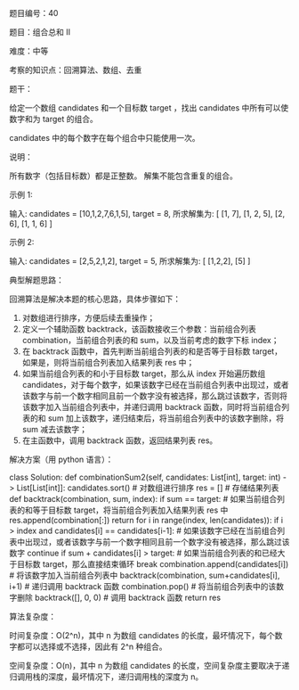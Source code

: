 题目编号：40

题目：组合总和 II

难度：中等

考察的知识点：回溯算法、数组、去重

题干：

给定一个数组 candidates 和一个目标数 target ，找出 candidates 中所有可以使数字和为 target 的组合。

candidates 中的每个数字在每个组合中只能使用一次。

说明：

所有数字（包括目标数）都是正整数。
解集不能包含重复的组合。 

示例 1:

输入: candidates = [10,1,2,7,6,1,5], target = 8,
所求解集为:
[
  [1, 7],
  [1, 2, 5],
  [2, 6],
  [1, 1, 6]
]

示例 2:

输入: candidates = [2,5,2,1,2], target = 5,
所求解集为:
[
  [1,2,2],
  [5]
]

典型解题思路：

回溯算法是解决本题的核心思路，具体步骤如下：

1. 对数组进行排序，方便后续去重操作；
2. 定义一个辅助函数 backtrack，该函数接收三个参数：当前组合列表 combination，当前组合列表的和 sum，以及当前考虑的数字下标 index；
3. 在 backtrack 函数中，首先判断当前组合列表的和是否等于目标数 target，如果是，则将当前组合列表加入结果列表 res 中；
4. 如果当前组合列表的和小于目标数 target，那么从 index 开始遍历数组 candidates，对于每个数字，如果该数字已经在当前组合列表中出现过，或者该数字与前一个数字相同且前一个数字没有被选择，那么跳过该数字，否则将该数字加入当前组合列表中，并递归调用 backtrack 函数，同时将当前组合列表的和 sum 加上该数字，递归结束后，将当前组合列表中的该数字删除，将 sum 减去该数字；
5. 在主函数中，调用 backtrack 函数，返回结果列表 res。

解决方案（用 python 语言）：

class Solution:
    def combinationSum2(self, candidates: List[int], target: int) -> List[List[int]]:
        candidates.sort() # 对数组进行排序
        res = [] # 存储结果列表
        def backtrack(combination, sum, index):
            if sum == target: # 如果当前组合列表的和等于目标数 target，将当前组合列表加入结果列表 res 中
                res.append(combination[:])
                return
            for i in range(index, len(candidates)):
                if i > index and candidates[i] == candidates[i-1]: # 如果该数字已经在当前组合列表中出现过，或者该数字与前一个数字相同且前一个数字没有被选择，那么跳过该数字
                    continue
                if sum + candidates[i] > target: # 如果当前组合列表的和已经大于目标数 target，那么直接结束循环
                    break
                combination.append(candidates[i]) # 将该数字加入当前组合列表中
                backtrack(combination, sum+candidates[i], i+1) # 递归调用 backtrack 函数
                combination.pop() # 将当前组合列表中的该数字删除
        backtrack([], 0, 0) # 调用 backtrack 函数
        return res

算法复杂度：

时间复杂度：O(2^n)，其中 n 为数组 candidates 的长度，最坏情况下，每个数字都可以选择或不选择，因此有 2^n 种组合。

空间复杂度：O(n)，其中 n 为数组 candidates 的长度，空间复杂度主要取决于递归调用栈的深度，最坏情况下，递归调用栈的深度为 n。